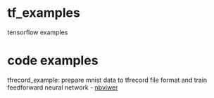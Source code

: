 # tf_examples
tensorflow examples

# code examples
tfrecord_example: prepare mnist data to tfrecord file format and train feedforward neural network - [nbviwer](http://nbviewer.jupyter.org/github/imdanboy/tf_examples/blob/master/tfrecord_example.ipynb)
